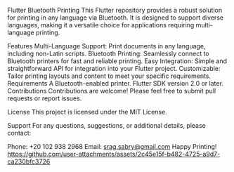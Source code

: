 Flutter Bluetooth Printing
This Flutter repository provides a robust solution for printing in any language via Bluetooth. It is designed to support diverse languages, making it a versatile choice for applications requiring multi-language printing.

Features
Multi-Language Support: Print documents in any language, including non-Latin scripts.
Bluetooth Printing: Seamlessly connect to Bluetooth printers for fast and reliable printing.
Easy Integration: Simple and straightforward API for integration into your Flutter project.
Customizable: Tailor printing layouts and content to meet your specific requirements.
Requirements
A Bluetooth-enabled printer.
Flutter SDK version 2.0 or later.
Contributions
Contributions are welcome! Please feel free to submit pull requests or report issues.

License
This project is licensed under the MIT License.

Support
For any questions, suggestions, or additional details, please contact:

Phone: +20 102 938 2968
Email: srag.sabry@gmail.com
Happy Printing!
https://github.com/user-attachments/assets/2c45e15f-b482-4725-a9d7-ca230bfc3726

